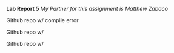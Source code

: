 **Lab Report 5**
*My Partner for this assignment is Matthew Zabaco*


Github repo w/ compile error

Github repo w/

Github repo w/


